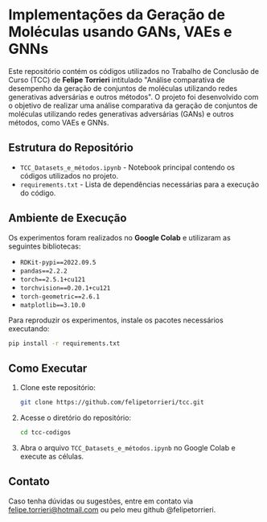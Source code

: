 # Implementações da Geração de Moléculas usando GANs, VAEs e GNNs

Este repositório contém os códigos utilizados no Trabalho de Conclusão de Curso (TCC) de **Felipe Torrieri** intitulado "Análise comparativa de desempenho da geração de conjuntos de moléculas utilizando redes generativas adversárias e outros métodos". O projeto foi desenvolvido com o objetivo de realizar uma análise comparativa da geração de conjuntos de moléculas utilizando redes generativas adversárias (GANs) e outros métodos, como VAEs e GNNs.

## Estrutura do Repositório

- `TCC_Datasets_e_métodos.ipynb` - Notebook principal contendo os códigos utilizados no projeto.
- `requirements.txt` - Lista de dependências necessárias para a execução do código.

## Ambiente de Execução

Os experimentos foram realizados no **Google Colab** e utilizaram as seguintes bibliotecas:

- `RDKit-pypi==2022.09.5`
- `pandas==2.2.2`
- `torch==2.5.1+cu121`
- `torchvision==0.20.1+cu121`
- `torch-geometric==2.6.1`
- `matplotlib==3.10.0`

Para reproduzir os experimentos, instale os pacotes necessários executando:

```bash
pip install -r requirements.txt
```

## Como Executar

1. Clone este repositório:
   ```bash
   git clone https://github.com/felipetorrieri/tcc.git
   ```
2. Acesse o diretório do repositório:
   ```bash
   cd tcc-codigos
   ```
3. Abra o arquivo `TCC_Datasets_e_métodos.ipynb` no Google Colab e execute as células.

## Contato

Caso tenha dúvidas ou sugestões, entre em contato via felipe.torrieri@hotmail.com ou pelo meu github @felipetorrieri.

